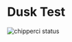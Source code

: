 # Dusk Test

![chipperci status](https://laravelci.ngrok.io/projects/46136086-e3f0-4dbe-98a2-e16983b9886c/status/master)

